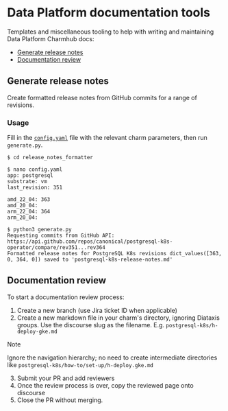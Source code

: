 # Data Platform documentation tools

Templates and miscellaneous tooling to help with writing and maintaining Data Platform Charmhub docs:
* [Generate release notes](#generate-release-notes)
* [Documentation review](#documentation-review)

## Generate release notes
Create formatted release notes from GitHub commits for a range of revisions.

### Usage
Fill in the [`config.yaml`](release_notes_formatter/config.yaml) file with the relevant charm parameters, then run `generate.py`.

```shell
$ cd release_notes_formatter

$ nano config.yaml
app: postgresql
substrate: vm
last_revision: 351

amd_22_04: 363
amd_20_04: 
arm_22_04: 364
arm_20_04: 

$ python3 generate.py
Requesting commits from GitHub API: https://api.github.com/repos/canonical/postgresql-k8s-operator/compare/rev351...rev364
Formatted release notes for PostgreSQL K8s revisions dict_values([363, 0, 364, 0]) saved to 'postgresql-k8s-release-notes.md'
```

## Documentation review
To start a documentation review process:
1. Create a new branch (use Jira ticket ID when applicable)
2. Create a new markdown file in your charm's directory, ignoring Diataxis groups. Use the discourse slug as the filename.
E.g. `postgresql-k8s/h-deploy-gke.md`

> [!NOTE]  
> Ignore the navigation hierarchy; no need to create intermediate directories like `postgresql-k8s/how-to/set-up/h-deploy.gke.md`

3. Submit your PR and add reviewers
4. Once the review process is over, copy the reviewed page onto discourse
5. Close the PR without merging.

